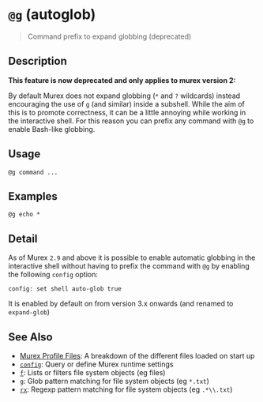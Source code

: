 # `@g` (autoglob)

> Command prefix to expand globbing (deprecated)

## Description

**This feature is now deprecated and only applies to murex version 2:**

By default Murex does not expand globbing (`*` and `?` wildcards) instead
encouraging the use of `g` (and similar) inside a subshell. While the aim of
this is to promote correctness, it can be a little annoying while working in
the interactive shell. For this reason you can prefix any command with `@g` to
enable Bash-like globbing.

## Usage

    @g command ...

## Examples

    @g echo *

## Detail

As of Murex `2.9` and above it is possible to enable automatic globbing in
the interactive shell without having to prefix the command with `@g` by
enabling the following `config` option:

    config: set shell auto-glob true

It is enabled by default on from version 3.x onwards (and renamed to
`expand-glob`)

## See Also

- [Murex Profile Files](/user-guide/profile.md):
  A breakdown of the different files loaded on start up
- [`config`](./config.md):
  Query or define Murex runtime settings
- [`f`](./f.md):
  Lists or filters file system objects (eg files)
- [`g`](./g.md):
  Glob pattern matching for file system objects (eg `*.txt`)
- [`rx`](./rx.md):
  Regexp pattern matching for file system objects (eg `.*\\.txt`)
